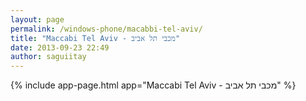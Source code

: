 ```yaml
---
layout: page
permalink: /windows-phone/macabbi-tel-aviv/
title: "Maccabi Tel Aviv - מכבי תל אביב"
date: 2013-09-23 22:49
author: saguiitay
---
```


{% include app-page.html app="Maccabi Tel Aviv - מכבי תל אביב" %}
